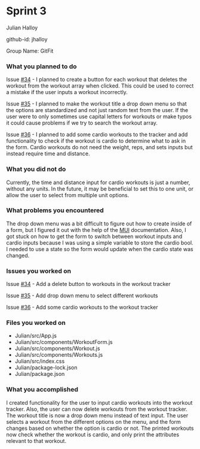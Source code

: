 # Sprint 3

Julian Halloy

github-id: jhalloy

Group Name: GitFit

### What you planned to do

Issue [#34](https://github.com/utk-cs340-fall22/GitFit/issues/34) - I planned to create a button for each workout that deletes the workout from the workout array when clicked. This could be used to correct a mistake if the user inputs a workout incorrectly.

Issue [#35](https://github.com/utk-cs340-fall22/GitFit/issues/35) - I planned to make the workout title a drop down menu so that the options are standardized and not just random text from the user. If the user were to only sometimes use capital letters for workouts or make typos it could cause problems if we try to search the workout array.

Issue [#36](https://github.com/utk-cs340-fall22/GitFit/issues/36) - I planned to add some cardio workouts to the tracker and add functionality to check if the workout is cardio to determine what to ask in the form. Cardio workouts do not need the weight, reps, and sets inputs but instead require time and distance.

### What you did not do
Currently, the time and distance input for cardio workouts is just a number, without any units. In the future, it may be beneficial to set this to one unit, or allow the user to select from multiple unit options.

### What problems you encountered
The drop down menu was a bit difficult to figure out how to create inside of a form, but I figured it out with the help of the [MUI](https://mui.com) documentation. Also, I got stuck on how to get the form to switch between workout inputs and cardio inputs because I was using a simple variable to store the cardio bool. I needed to use a state so the form would update when the cardio state was changed. 

### Issues you worked on
Issue [#34](https://github.com/utk-cs340-fall22/GitFit/issues/34) - Add a delete button to workouts in the workout tracker

Issue [#35](https://github.com/utk-cs340-fall22/GitFit/issues/35) - Add drop down menu to select different workouts

Issue [#36](https://github.com/utk-cs340-fall22/GitFit/issues/36) - Add some cardio workouts to the workout tracker

### Files you worked on
 - Julian/src/App.js
 - Julian/src/components/WorkoutForm.js
 - Julian/src/components/Workout.js
 - Julian/src/components/Workouts.js
 - Julian/src/index.css
 - Julian/package-lock.json
 - Julian/package.json

### What you accomplished
I created functionality for the user to input cardio workouts into the workout tracker. Also, the user can now delete workouts from the workout tracker. The workout title is now a drop down menu instead of text input. The user selects a workout from the different options on the menu, and the form changes based on whether the option is cardio or not. The printed workouts now check whether the workout is cardio, and only print the attributes relevant to that workout.
